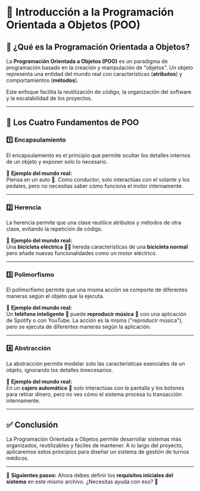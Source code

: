 # 📌 Introducción a la Programación Orientada a Objetos (POO)  

## 📖 ¿Qué es la Programación Orientada a Objetos?  
La **Programación Orientada a Objetos (POO)** es un paradigma de programación basado en la creación y manipulación de "objetos". Un objeto representa una entidad del mundo real con características (**atributos**) y comportamientos (**métodos**).  

Este enfoque facilita la reutilización de código, la organización del software y la escalabilidad de los proyectos.  

---

## 🔹 Los Cuatro Fundamentos de POO  

### 1️⃣ **Encapsulamiento**  
El encapsulamiento es el principio que permite ocultar los detalles internos de un objeto y exponer solo lo necesario.  

📌 **Ejemplo del mundo real:**  
Piensa en un auto 🚗. Como conductor, solo interactúas con el volante y los pedales, pero no necesitas saber cómo funciona el motor internamente.  

---

### 2️⃣ **Herencia**  
La herencia permite que una clase reutilice atributos y métodos de otra clase, evitando la repetición de código.  

📌 **Ejemplo del mundo real:**  
Una **bicicleta eléctrica** 🚴‍♀️ hereda características de una **bicicleta normal** pero añade nuevas funcionalidades como un motor eléctrico.  

---

### 3️⃣ **Polimorfismo**  
El polimorfismo permite que una misma acción se comporte de diferentes maneras según el objeto que la ejecuta.  

📌 **Ejemplo del mundo real:**  
Un **teléfono inteligente** 📱 puede **reproducir música** 🎵 con una aplicación de Spotify o con YouTube. La acción es la misma ("reproducir música"), pero se ejecuta de diferentes maneras según la aplicación.  

---

### 4️⃣ **Abstracción**  
La abstracción permite modelar solo las características esenciales de un objeto, ignorando los detalles innecesarios.  

📌 **Ejemplo del mundo real:**  
En un **cajero automático** 🏧 solo interactúas con la pantalla y los botones para retirar dinero, pero no ves cómo el sistema procesa tu transacción internamente.  

---

## ✅ **Conclusión**  
La Programación Orientada a Objetos permite desarrollar sistemas más organizados, reutilizables y fáciles de mantener. A lo largo del proyecto, aplicaremos estos principios para diseñar un sistema de gestión de turnos médicos.  

---

🔹 **Siguientes pasos:** Ahora debes definir los **requisitos iniciales del sistema** en este mismo archivo. ¿Necesitas ayuda con eso? 🚀  
